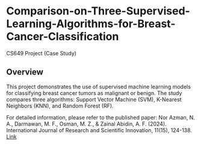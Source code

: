 # Comparison-on-Three-Supervised-Learning-Algorithms-for-Breast-Cancer-Classification
CS649 Project (Case Study)

## Overview
This project demonstrates the use of supervised machine learning models for classifying breast cancer tumors as malignant or benign. The study compares three algorithms: Support Vector Machine (SVM), K-Nearest Neighbors (KNN), and Random Forest (RF).

For detailed information, please refer to the published paper:
Nor Azman, N. A., Darmawan, M. F., Osman, M. Z., & Zainal Abidin, A. F. (2024). International Journal of
Research and Scientific Innovation, 11(15), 124-138. [Link](https://doi.org/10.51244/ijrsi.2024.1115009p)
